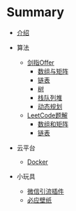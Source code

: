 # Summary

* [介绍](README.md)

* 算法
  * [剑指Offer](算法/剑指Offer题解/README.md)
    * [数组与矩阵](算法/剑指Offer题解/01.数组与矩阵.md)
    * [链表](算法/剑指Offer题解/02.链表.md)
    * [树](算法/剑指Offer题解/03.树.md)
    * [栈队列堆](算法/剑指Offer题解/04.栈队列堆.md)
    * [动态规划](算法/剑指Offer题解/05.动态规划.md)
  * [LeetCode题解](算法/LeetCode题解/README.md)
    * [数组和矩阵](算法/LeetCode题解/01.数组.md)
    * [链表](算法/LeetCode题解/02.链表.md)

* 云平台
  * [Docker](云平台/01.Docker.md)

* 小玩具
  * [微信引流插件](小玩具/01.微信引流插件.md)
  * [必应壁纸](小玩具/02.必应壁纸.md)
